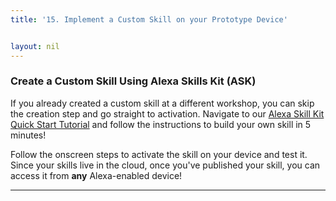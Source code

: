 ```yaml
---
title: '15. Implement a Custom Skill on your Prototype Device'


layout: nil
---
```


### Create a Custom Skill Using Alexa Skills Kit (ASK)


If you already created a custom skill at a different workshop, you can skip the creation step and go straight to activation.  Navigate to our [Alexa Skill Kit Quick Start Tutorial](https://developer.amazon.com/alexa-skills-kit/alexa-skill-quick-start-tutorial) and follow the instructions to build your own skill in 5 minutes!

Follow the onscreen steps to activate the skill on your device and test it.  Since your skills live in the cloud, once you've published your skill, you can access it from **any** Alexa-enabled device!  


---
